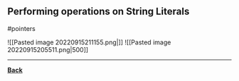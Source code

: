 ## Performing operations on String Literals
#pointers
 
 
 ![[Pasted image 20220915211155.png|]]
![[Pasted image 20220915205511.png|500]]

---
**[Back](Cstrings.md)**